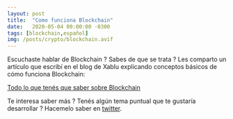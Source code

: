 ```yaml
---
layout: post
title:  "Como funciona Blockchain"
date:   2020-05-04 00:00:00 -0300
tags: [blockchain,español]
img: /posts/crypto/blockchain.avif
---
```


Escuchaste hablar de Blockchain ? Sabes de que se trata ? Les comparto un artículo que escribí en el blog de Xablu explicando conceptos básicos de cómo funciona Blockchain:

[Todo lo que tenés que saber sobre Blockchain](https://www.xablu.com/2020/04/29/blockchain-things-you-need-to-know/)

Te interesa saber más ? Tenés algún tema puntual que te gustaría desarrollar ? Hacemelo saber en [twitter](https://www.twitter.com/sebaleoperez).